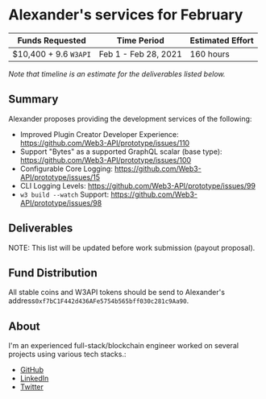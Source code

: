 # Alexander's services for February

| Funds Requested       | Time Period          | Estimated Effort |
| --------------------- | -------------------- | ---------------- |
| $10,400 + 9.6 `W3API` | Feb 1 - Feb 28, 2021 | 160 hours        |

_Note that timeline is an estimate for the deliverables listed below._

## Summary

Alexander proposes providing the development services of the following:

-   Improved Plugin Creator Developer Experience: https://github.com/Web3-API/prototype/issues/110
-   Support "Bytes" as a supported GraphQL scalar (base type): https://github.com/Web3-API/prototype/issues/100
-   Configurable Core Logging: https://github.com/Web3-API/prototype/issues/15
-   CLI Logging Levels: https://github.com/Web3-API/prototype/issues/99
-   `w3 build --watch` Support: https://github.com/Web3-API/prototype/issues/98

## Deliverables

NOTE: This list will be updated before work submission (payout proposal).

## Fund Distribution

All stable coins and W3API tokens should be send to Alexander's address`0xf7bC1F442d436AFe5754b565bff030c281c9Aa90`.

## About

I'm an experienced full-stack/blockchain engineer worked on several projects using various tech stacks.:

-   [GitHub](https://github.com/vhurryharry)
-   [LinkedIn](www.linkedin.com/in/alexbai-9351)
-   [Twitter](https://twitter.com/alexbai9351)
